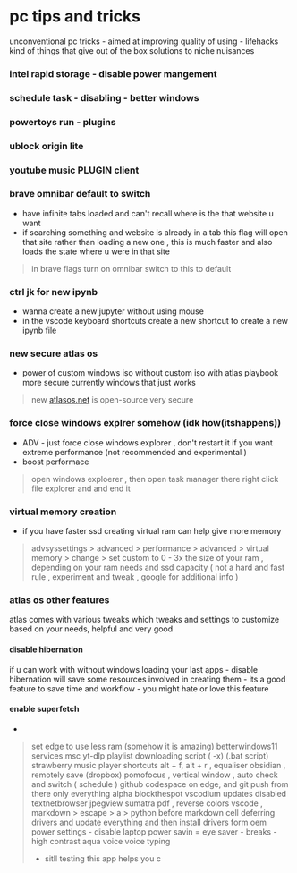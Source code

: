 # pc tips and tricks
unconventional pc tricks - aimed at improving quality of using - lifehacks kind of things that give out of the box solutions to niche nuisances 



### intel rapid storage - disable power mangement
### schedule task - disabling - better windows
### powertoys run - plugins  
### ublock origin lite
### youtube music PLUGIN client 

### brave omnibar default to switch
* have infinite tabs loaded and can't recall where is the that website u want 
* if searching something and website is already in a tab this flag will open that site rather than loading a new one , this is  much faster and also loads the state where  u were in that site
> in brave flags turn on omnibar switch to this to default
### ctrl jk for new ipynb
* wanna create a new jupyter without using mouse 
* in the vscode keyboard shortcuts create a new shortcut to  create a new ipynb file
### new secure atlas os
* power of  custom windows iso without custom iso with atlas playbook  more secure currently windows that just works
> new [atlasos.net](atlasos.net) is open-source very secure 
### force close windows explrer somehow (idk how(itshappens))
* ADV - just force close windows explorer , don't restart it if you want extreme performance (not recommended and experimental )
* boost performace
> open windows exploerer , then open task manager there right click file explorer and and end it
### virtual memory creation
* if you have faster ssd creating virtual ram can help give more memory
> advsyssettings > advanced > performance > advanced > virtual memory > change > set custom to 0 - 3x the size of your ram , depending on your ram needs and ssd capacity ( not a hard and fast rule , experiment and tweak , google for additional info )
### atlas os other features
atlas comes with various tweaks which tweaks and settings to customize based on your needs, helpful and very good 



#### disable hibernation 
if u can work with without windows loading your last apps - disable hibernation will save some resources involved in creating them - its a good feature to save time and workflow - you might hate or love this feature 
#### enable superfetch
*
> set edge to use less ram (somehow it is amazing)
> betterwindows11 
> services.msc
> yt-dlp playlist downloading script ( -x) (.bat script)
> strawberry music  player shortcuts alt + f, alt + r , equaliser 
> obsidian , remotely save (dropbox) 
> pomofocus , vertical window  , auto check and switch ( schedule ) 
> github codespace on edge, and git push from there only 
> everything alpha 
> blockthespot 
> vscodium updates disabled
> textnetbrowser 
> jpegview
> sumatra pdf , reverse colors 
> vscode , markdown > escape > a > python before markdown cell 
> deferring drivers and update everything and then install drivers form oem 
> power settings  - disable laptop power savin =
> eye saver - breaks - high contrast 
> aqua voice voice typing
> * sitll testing this app helps you c